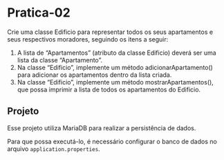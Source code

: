 # Pratica-02

Crie uma classe Edificio para representar todos os seus apartamentos e seus
respectivos moradores, seguindo os itens a seguir:
1. A lista de “Apartamentos” (atributo da classe Edificio) deverá ser uma lista da
classe “Apartamento”.
2. Na classe “Edificio”, implemente um método adicionarApartamento() para adicionar
os apartamentos dentro da lista criada.
3. Na classe “Edificio”, implemente um método mostrarApartamentos(), que possa
imprimir a lista de todos os apartamentos do Edificio.


## Projeto

Esse projeto utiliza MariaDB para realizar a persistência de dados.

Para que possa executá-lo, é necessário configurar o banco de dados no arquivo `application.properties`. 




